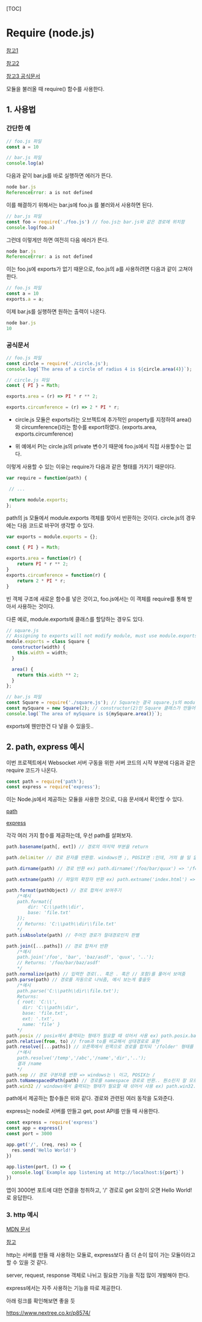 [TOC]

# Require (node.js)

[참고1](https://medium.com/@chullino/require-exports-module-exports-%EA%B3%B5%EC%8B%9D%EB%AC%B8%EC%84%9C%EB%A1%9C-%EC%9D%B4%ED%95%B4%ED%95%98%EA%B8%B0-1d024ec5aca3)

[참고2](https://jongmin92.github.io/2016/08/25/Node/module-exports_exports/)

[참고3 공식문서](https://nodejs.org/api/modules.html#modules_module_id)

모듈을 불러올 때 require() 함수를 사용한다.



## 1. 사용법

### 간단한 예

```js
// foo.js 파일
const a = 10
```

```js
// bar.js 파일
console.log(a)
```



다음과 같이 bar.js를 바로 실행하면 에러가 뜬다.

```js
node bar.js
ReferenceError: a is not defined
```

이를 해결하기 위해서는 bar.js에 foo.js 를 불러와서 사용하면 된다.

```js
// bar.js 파일
const foo = require('./foo.js') // foo.js는 bar.js와 같은 경로에 위치함
console.log(foo.a)
```

그런데 이렇게만 하면 여전히 다음 에러가 뜬다.

```js
node bar.js
ReferenceError: a is not defined
```

이는 foo.js에 exports가 없기 때문으로, foo.js의 a를 사용하려면 다음과 같이 고쳐야 한다.

```js
// foo.js 파일
const a = 10
exports.a = a;
```

이제 bar.js를 실행하면 원하는 출력이 나온다.

```js
node bar.js
10
```



### 공식문서

```js
// foo.js 파일
const circle = require('./circle.js');
console.log(`The area of a circle of radius 4 is ${circle.area(4)}`);
```

```js
// circle.js 파일
const { PI } = Math;

exports.area = (r) => PI * r ** 2;

exports.circumference = (r) => 2 * PI * r;
```

- circle.js 모듈은 exports라는 오브젝트에 추가적인 property를 지정하여 area()와 circumference()라는 함수를 export하였다.  (exports.area, exports.circumference)

- 위 예에서 PI는 circle.js의 private 변수기 때문에 foo.js에서 직접 사용할수는 없다. 

이렇게 사용할 수 있는 이유는 require가 다음과 같은 형태를 가지기 때문이다.

```js
var require = function(path) {

 // ...

 return module.exports;
};
```

path의 js 모듈에서 module.exports 객체를 찾아서 반환하는 것이다. circle.js의 경우에는 다음 코드로 바꾸어 생각할 수 있다.

```js
var exports = module.exports = {};

const { PI } = Math;

exports.area = function(r) {
    return PI * r ** 2;
}
exports.circumference = function(r) {
    return 2 * PI * r;
}
```

빈 객체 구조에 새로운 함수를 넣은 것이고, foo.js에서는 이 객체를 require를 통해 받아서 사용하는 것이다.



다른 예로, module.exports에 클래스를 할당하는 경우도 있다.

```js
// square.js
// Assigning to exports will not modify module, must use module.exports
module.exports = class Square {
  constructor(width) {
    this.width = width;
  }

  area() {
    return this.width ** 2;
  }
};
```

```js
// bar.js 파일
const Square = require('./square.js'); // Square는 결국 square.js의 module.exports와 동일
const mySquare = new Square(2); // constructor(2)인 Square 클래스가 만들어짐
console.log(`The area of mySquare is ${mySquare.area()}`);
```

exports에 웬만한건 다 넣을 수 있을듯..



## 2. path, express 예시

이번 프로젝트에서 Websocket 서버 구동을 위한 서버 코드의 시작 부분에 다음과 같은 require 코드가 나온다.

```js
const path = require('path');
const express = require('express');
```

이는 Node.js에서 제공하는 모듈을 사용한 것으로, 다음 문서에서 확인할 수 있다.

[path](https://nodejs.org/api/path.html)

[express](https://expressjs.com/ko/)

각각 여러 가지 함수를 제공하는데, 우선 path를 살펴보자.

```js
path.basename(path[, ext]) // 경로의 마지막 부분을 return

path.delimiter // 경로 문자를 반환함. windows면 ;, POSIX면 :인데, 거의 쓸 일 없을듯

path.dirname(path) // 경로 반환 ex) path.dirname('/foo/bar/quux') => '/foo/bar'

path.extname(path) // 파일의 확장자 반환 ex) path.extname('index.html') => .html

path.format(pathObject) // 경로 합쳐서 보여주기
	/*예시
	path.format({
  		dir: 'C:\\path\\dir',
  		base: 'file.txt'
	});
	// Returns: 'C:\\path\\dir\\file.txt'
	*/
path.isAbsolute(path) // 주어진 경로가 절대경로인지 판별

path.join([...paths]) // 경로 합쳐서 반환
	/*예시
	path.join('/foo', 'bar', 'baz/asdf', 'quux', '..');
	// Returns: '/foo/bar/baz/asdf'
	*/
path.normalize(path) // 입력한 경로(.. 혹은 . 혹은 // 포함)를 풀어서 보여줌
path.parse(path) // 경로를 자동으로 나눠줌, 예시 보는게 좋을듯
	/*예시
    path.parse('C:\\path\\dir\\file.txt');
    Returns:
    { root: 'C:\\',
      dir: 'C:\\path\\dir',
      base: 'file.txt',
      ext: '.txt',
      name: 'file' }
    */
path.posix // posix에서 출력되는 형태가 필요할 때 섞어서 사용 ex) path.posix.basename(~)
path.relative(from, to) // from과 to를 비교해서 상대경로로 표현
path.resolve([...paths]) // 오른쪽에서 왼쪽으로 경로를 합치되 '/folder' 형태를 만나는 순간 리턴
	/*예시
	path.resolve('/temp','/abc','/name','dir','..');
	결과 /name
	*/
path.sep // 경로 구분자를 반환 => windows는 \ 이고, POSIX는 /
path.toNamespacedPath(path) // 경로를 namespace 경로로 반환.. 뭔소린지 잘 모르겠음
path.win32 // windows에서 출력되는 형태가 필요할 때 섞어서 사용 ex) path.win32.basename(~)
```

path에서 제공하는 함수들은 위와 같다. 경로와 관련된 여러 동작을 도와준다.



express는 node로 서버를 만들고 get, post API를 만들 때 사용한다.

```js
const express = require('express')
const app = express()
const port = 3000

app.get('/', (req, res) => {
  res.send('Hello World!')
})

app.listen(port, () => {
  console.log(`Example app listening at http://localhost:${port}`)
})
```

앱이 3000번 포트에 대한 연결을 청취하고, '/' 경로로 get 요청이 오면 Hello World! 로 응답한다.

### 3. http 예시

[MDN 문서](https://developer.mozilla.org/ko/docs/Learn/Server-side/Express_Nodejs/Introduction)

[참고](https://velog.io/@zlor26/http-%EB%AA%A8%EB%93%88%EA%B3%BC-express-%EB%AA%A8%EB%93%88-%EC%B0%A8%EC%9D%B4)

http는 서버를 만들 때 사용하는 모듈로, express보다 좀 더 손이 많이 가는 모듈이라고 할 수 있을 것 같다.

server, request, response 객체로 나뉘고 필요한 기능을 직접 많이 개발해야 한다.

express에서는 자주 사용하는 기능을 따로 제공한다.



아래 링크를 확인해보면 좋을 듯

https://www.nextree.co.kr/p8574/